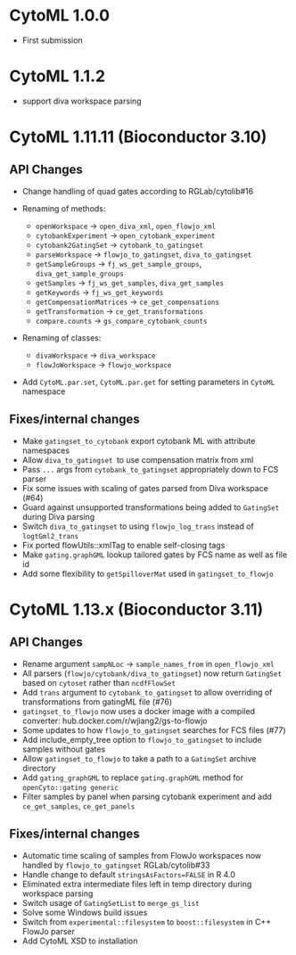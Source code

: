 # CytoML 1.0.0

* First submission

# CytoML 1.1.2

* support diva workspace parsing


# CytoML 1.11.11 (Bioconductor 3.10)

## API Changes

* Change handling of quad gates according to RGLab/cytolib#16
* Renaming of methods:
    * `openWorkspace` -> `open_diva_xml`, `open_flowjo_xml`
    * `cytobankExperiment` -> `open_cytobank_experiment`
    * `cytobank2GatingSet` -> `cytobank_to_gatingset`
    * `parseWorkspace` -> `flowjo_to_gatingset`, `diva_to_gatingset`
    * `getSampleGroups` -> `fj_ws_get_sample_groups`, `diva_get_sample_groups`
    * `getSamples` -> `fj_ws_get_samples`, `diva_get_samples`
    * `getKeywords` -> `fj_ws_get_keywords`
    * `getCompensationMatrices` -> `ce_get_compensations`
    * `getTransformation` -> `ce_get_transformations`
    * `compare.counts` -> `gs_compare_cytobank_counts`

* Renaming of classes:
    * `divaWorkspace` -> `diva_workspace`
    * `flowJoWorkspace` -> `flowjo_workspace`
    
* Add `CytoML.par.set`, `CytoML.par.get` for setting parameters in `CytoML` namespace

## Fixes/internal changes

* Make `gatingset_to_cytobank` export cytobank ML with attribute namespaces
* Allow `diva_to_gatingset `to use compensation matrix from xml
* Pass `...` args from `cytobank_to_gatingset` appropriately down to FCS parser
* Fix some issues with scaling of gates parsed from Diva workspace (#64)
* Guard against unsupported transformations being added to `GatingSet` during Diva parsing
* Switch `diva_to_gatingset` to using `flowjo_log_trans` instead of `logtGml2_trans`
* Fix ported flowUtils::xmlTag to enable self-closing tags
* Make `gating.graphGML` lookup tailored gates by FCS name as well as file id
* Add some flexibility to `getSpilloverMat` used in `gatingset_to_flowjo`

# CytoML 1.13.x (Bioconductor 3.11)

## API Changes

* Rename argument `sampNLoc` -> `sample_names_from` in `open_flowjo_xml`
* All parsers (`flowjo/cytobank/diva_to_gatingset`) now return `GatingSet` based on `cytoset` rather than `ncdfFlowSet`
* Add `trans` argument to `cytobank_to_gatingset` to allow overriding of transformations from gatingML file (#76)
* `gatingset_to_flowjo` now uses a docker image with a compiled converter: hub.docker.com/r/wjiang2/gs-to-flowjo
* Some updates to how `flowjo_to_gatingset` searches for FCS files (#77)
* Add include_empty_tree option to `flowjo_to_gatingset` to include samples without gates
* Allow `gatingset_to_flowjo` to take a path to a `GatingSet` archive directory
* Add `gating_graphGML` to replace `gating.graphGML` method for `openCyto::gating generic`
* Filter samples by panel when parsing cytobank experiment and add `ce_get_samples`, `ce_get_panels`


## Fixes/internal changes

* Automatic time scaling of samples from FlowJo workspaces now handled by `flowjo_to_gatingset` RGLab/cytolib#33
* Handle change to default `stringsAsFactors=FALSE` in R 4.0
* Eliminated extra intermediate files left in temp directory during workspace parsing
* Switch usage of `GatingSetList` to `merge_gs_list`
* Solve some Windows build issues
* Switch from `experimental::filesystem` to `boost::filesystem` in C++ FlowJo parser
* Add CytoML XSD to installation

